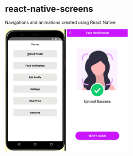 # react-native-screens
Navigations and animations created using React Native

<img src="https://github.com/AnshulRaghav/react-native-screens/blob/master/Screenshots/Picture1.png" alt="scr" width="200" height="400">
<img src="https://github.com/AnshulRaghav/react-native-screens/blob/master/Screenshots/WhatsApp%20Image%202021-09-18%20at%2012.59.11%20PM%20(1).jpeg" alt="scr" width="200" height="400">
